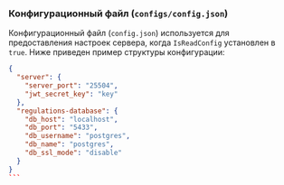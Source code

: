 ### Конфигурационный файл (`configs/config.json`)

Конфигурационный файл (`config.json`) используется для предоставления настроек сервера, когда `IsReadConfig`
установлен в `true`. Ниже приведен пример структуры конфигурации:

````json
{
  "server": {
    "server_port": "25504",
    "jwt_secret_key": "key"
  },
  "regulations-database": {
    "db_host": "localhost",
    "db_port": "5433",
    "db_username": "postgres",
    "db_name": "postgres",
    "db_ssl_mode": "disable"
  }
}
```